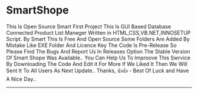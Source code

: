 # SmartShope
This Is Open Source Smart First Project 
This Is GUI Based Database Connected Product List Maneger
Written in HTML,CSS,VB.NET,INNOSETUP Script.
By Smart This Is Free And Open Source 
Some Folders Are Added By Mistake Like EXE Folder And Licence Key 
The Code Is Pre-Release So Please Find The Bugs And Report Us 
In Releases Option The Stable Version Of Smart Shope Was Available..
You Can Help Us To Improove This Swrvice By Downloading The Code And Edit it For More If We Liked It Then We Will Sent It To All Users  As Next Update..
Thanks,
👍👍 - Best Of Luck and Have A Nice Day..
***********************************************************************************************************************************************************************************

